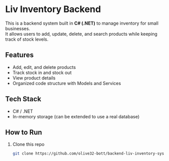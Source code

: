# Liv Inventory Backend

This is a backend system built in **C# (.NET)** to manage inventory for small businesses.  
It allows users to add, update, delete, and search products while keeping track of stock levels.

## Features
- Add, edit, and delete products
- Track stock in and stock out
- View product details
- Organized code structure with Models and Services

## Tech Stack
- C# / .NET
- In-memory storage (can be extended to use a real database)

## How to Run
1. Clone this repo  
   ```bash
   git clone https://github.com/olive32-bott/backend-liv-inventory-system.git

